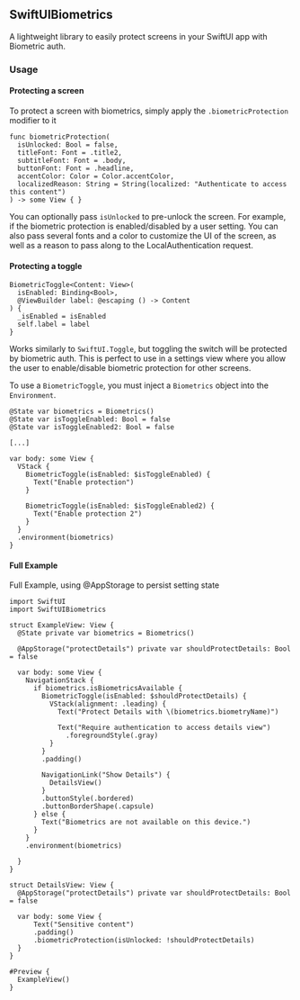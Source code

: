 ## SwiftUIBiometrics

A lightweight library to easily protect screens in your SwiftUI app with Biometric auth.

### Usage

#### Protecting a screen
To protect a screen with biometrics, simply apply the `.biometricProtection` modifier to it

```
func biometricProtection(
  isUnlocked: Bool = false,
  titleFont: Font = .title2,
  subtitleFont: Font = .body,
  buttonFont: Font = .headline,
  accentColor: Color = Color.accentColor,
  localizedReason: String = String(localized: "Authenticate to access this content")
) -> some View { }
```

You can optionally pass `isUnlocked` to pre-unlock the screen. For example, if the biometric protection is enabled/disabled by a user setting. 
You can also pass several fonts and a color to customize the UI of the screen, as well as a reason to pass along to the LocalAuthentication request. 

#### Protecting a toggle
```
BiometricToggle<Content: View>(
  isEnabled: Binding<Bool>, 
  @ViewBuilder label: @escaping () -> Content
) {
  _isEnabled = isEnabled
  self.label = label
}
```

Works similarly to `SwiftUI.Toggle`, but toggling the switch will be protected by biometric auth. 
This is perfect to use in a settings view where you allow the user to enable/disable biometric protection for other screens.

To use a `BiometricToggle`, you must inject a `Biometrics` object into the `Environment`. 

```
@State var biometrics = Biometrics()
@State var isToggleEnabled: Bool = false
@State var isToggleEnabled2: Bool = false

[...]

var body: some View {
  VStack {
    BiometricToggle(isEnabled: $isToggleEnabled) {
      Text("Enable protection")
    }

    BiometricToggle(isEnabled: $isToggleEnabled2) {
      Text("Enable protection 2")
    }
  }
  .environment(biometrics)
}
```

#### Full Example

Full Example, using @AppStorage to persist setting state

```
import SwiftUI
import SwiftUIBiometrics

struct ExampleView: View {
  @State private var biometrics = Biometrics()

  @AppStorage("protectDetails") private var shouldProtectDetails: Bool = false

  var body: some View {
    NavigationStack {
      if biometrics.isBiometricsAvailable {
        BiometricToggle(isEnabled: $shouldProtectDetails) {
          VStack(alignment: .leading) {
            Text("Protect Details with \(biometrics.biometryName)")

            Text("Require authentication to access details view")
              .foregroundStyle(.gray)
          }
        }
        .padding()

        NavigationLink("Show Details") {
          DetailsView()
        }
        .buttonStyle(.bordered)
        .buttonBorderShape(.capsule)
      } else {
        Text("Biometrics are not available on this device.")
      }
    }
    .environment(biometrics)

  }
}

struct DetailsView: View {
  @AppStorage("protectDetails") private var shouldProtectDetails: Bool = false

  var body: some View {
      Text("Sensitive content")
      .padding()
      .biometricProtection(isUnlocked: !shouldProtectDetails)
  }
}

#Preview {
  ExampleView()
}
```
